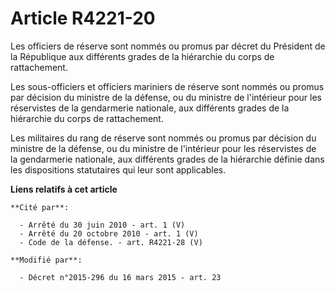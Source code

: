 # Article R4221-20

Les officiers de réserve sont nommés ou promus par décret du Président de la République aux différents grades de la
hiérarchie du corps de rattachement.

Les sous-officiers et officiers mariniers de réserve sont nommés ou promus par décision du ministre de la défense, ou du
ministre de l'intérieur pour les réservistes de la gendarmerie nationale, aux différents grades de la hiérarchie du corps de
rattachement. 

Les militaires du rang de réserve sont nommés ou promus par décision du ministre de la défense, ou du ministre de l'intérieur
pour les réservistes de la gendarmerie nationale, aux différents grades de la hiérarchie définie dans les dispositions
statutaires qui leur sont applicables.

**Liens relatifs à cet article**

	**Cité par**:

	  - Arrêté du 30 juin 2010 - art. 1 (V)
	  - Arrêté du 20 octobre 2010 - art. 1 (V)
	  - Code de la défense. - art. R4221-28 (V)

	**Modifié par**:

	  - Décret n°2015-296 du 16 mars 2015 - art. 23
